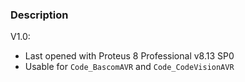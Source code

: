 ### Description
V1.0:
- Last opened with Proteus 8 Professional v8.13 SP0
- Usable for `Code_BascomAVR` and `Code_CodeVisionAVR`